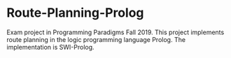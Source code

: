 # Route-Planning-Prolog
Exam project in Programming Paradigms Fall 2019. This project implements route planning in the logic programming language Prolog. The implementation is SWI-Prolog.